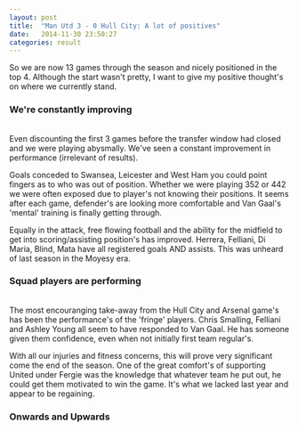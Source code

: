 ```yaml
---
layout: post
title:  "Man Utd 3 - 0 Hull City: A lot of positives"
date:   2014-11-30 23:50:27
categories: result
---
```


So we are now 13 games through the season and nicely positioned in the top 4. Although the start wasn't pretty, I want to give my positive thought's on where we currently stand.
<br>

### We're constantly improving 
<br>
Even discounting the first 3 games before the transfer window had closed and we were playing abysmally. We've seen a constant improvement in performance (irrelevant of results). 

Goals conceded to Swansea, Leicester and West Ham you could point fingers as to who was out of position. Whether we were playing 352 or 442 we were often exposed due to player's not knowing their positions. It seems after each game, defender's are looking more comfortable and Van Gaal's 'mental' training is finally getting through.

Equally in the attack, free flowing football and the ability for the midfield to get into scoring/assisting position's has improved. Herrera, Felliani, Di Maria, Blind, Mata have all registered goals AND assists. This was unheard of last season in the Moyesy era.
<br>

### Squad players are performing 
<br>
The most encouranging take-away from the Hull City and Arsenal game's has been the performance's of the 'fringe' players. Chris Smalling, Felliani and Ashley Young all seem to have responded to Van Gaal. He has someone given them confidence, even when not initially first team regular's. 

With all our injuries and fitness concerns, this will prove very significant come the end of the season. One of the great comfort's of supporting United under Fergie was the knowledge that whatever team he put out, he could get them motivated to win the game. It's what we lacked last year and appear to be regaining.
<br>

### Onwards and Upwards


